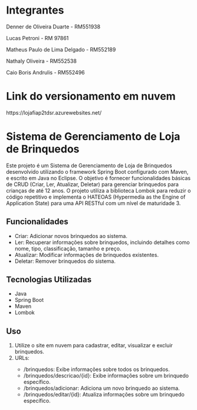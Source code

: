 <h1>Integrantes</h1>
<p>Denner de Oliveira Duarte - RM551938</p>
<p>Lucas Petroni - RM 97861</p>
<p>Matheus Paulo de Lima Delgado - RM552189</p>
<p>Nathaly Oliveira - RM552538</p>
<p>Caio Boris Andrulis - RM552496</p>


<h1>Link do versionamento em nuvem</h1>
<p>https://lojafiap2tdsr.azurewebsites.net/</p>


<h1>Sistema de Gerenciamento de Loja de Brinquedos</h1>

<p>Este projeto é um Sistema de Gerenciamento de Loja de Brinquedos desenvolvido utilizando o framework Spring Boot configurado com Maven, e escrito em Java no Eclipse. O objetivo é fornecer funcionalidades básicas de CRUD (Criar, Ler, Atualizar, Deletar) para gerenciar brinquedos para crianças de até 12 anos. O projeto utiliza a biblioteca Lombok para reduzir o código repetitivo e implementa o HATEOAS (Hypermedia as the Engine of Application State) para uma API RESTful com um nível de maturidade 3.</p>

<h2>Funcionalidades</h2>
<ul>
    <li>Criar: Adicionar novos brinquedos ao sistema.</li>
    <li>Ler: Recuperar informações sobre brinquedos, incluindo detalhes como nome, tipo, classificação, tamanho e preço.</li>
    <li>Atualizar: Modificar informações de brinquedos existentes.</li>
    <li>Deletar: Remover brinquedos do sistema.</li>
</ul>

<h2>Tecnologias Utilizadas</h2>
<ul>
    <li>Java</li>
    <li>Spring Boot</li>
    <li>Maven</li>
    <li>Lombok</li>
</ul>

<h2>Uso</h2>
<ol>
    <li>Utilize o site em nuvem para cadastrar, editar, visualizar e excluir brinquedos.</li>
    <li>URLs:</li>
    <ul>
        <li>/brinquedos: Exibe informações sobre todos os brinquedos.</li>
        <li>/brinquedos/descricao/{id}: Exibe informações sobre um brinquedo específico.</li>
        <li>/brinquedos/adicionar: Adiciona um novo brinquedo ao sistema.</li>
        <li>/brinquedos/editar/{id}: Atualiza informações sobre um brinquedo específico.</li>
    </ul>
</ol>
